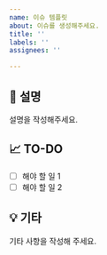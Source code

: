 ```yaml
---
name: 이슈 템플릿
about: 이슈를 생성해주세요.
title: ''
labels: ''
assignees: ''

---
```


## 📄 설명
설명을 작성해주세요.

## 📈 TO-DO
- [ ] 해야 할 일 1
- [ ] 해야 할 일 2

## 💡 기타
기타 사항을 작성해 주세요.
